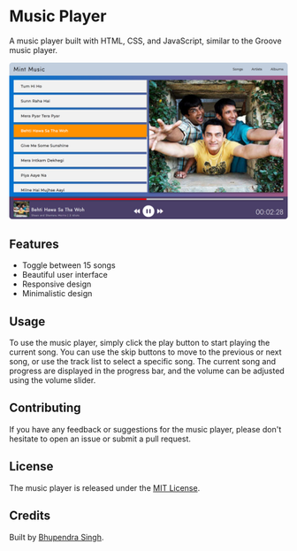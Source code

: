 # Music Player

A music player built with HTML, CSS, and JavaScript, similar to the Groove music player.

![Music Player](./Images/homepage-modified.png)

## Features

- Toggle between 15 songs
- Beautiful user interface
- Responsive design
- Minimalistic design

## Usage

To use the music player, simply click the play button to start playing the current song. You can use the skip buttons to move to the previous or next song, or use the track list to select a specific song. The current song and progress are displayed in the progress bar, and the volume can be adjusted using the volume slider.

## Contributing

If you have any feedback or suggestions for the music player, please don't hesitate to open an issue or submit a pull request.

## License

The music player is released under the [MIT License](LICENSE).

## Credits

Built by [Bhupendra Singh](https://github.com/IIT-Bhupendra).
